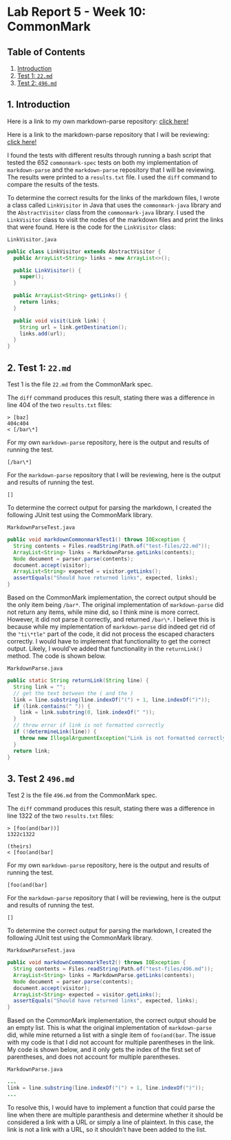 # Lab Report 5 - Week 10: CommonMark

## Table of Contents

1. [Introduction](#1-introduction)
2. [Test 1: `22.md`](#2-test-1-22md)
3. [Test 2: `496.md`](#3-test-2-496md)

## 1. Introduction

Here is a link to my own markdown-parse repository: [click here!](https://github.com/jeremynguyencs/markdown-parse)

Here is a link to the markdown-parse repository that I will be reviewing: [click here!](https://github.com/ucsd-cse15l-w22/markdown-parse)

I found the tests with different results through running a bash script that tested the 652 `commonmark-spec` tests on both my implementation of `markdown-parse` and the `markdown-parse` repository that I will be reviewing. The results were printed to a `results.txt` file. I used the `diff` command to compare the results of the tests.

To determine the correct results for the links of the markdown files, I wrote a class called `LinkVisitor` in Java that uses the `commonmark-java` library and the `AbstractVisitor` class from the `commonmark-java` library. I used the `LinkVisitor` class to visit the nodes of the markdown files and print the links that were found. Here is the code for the `LinkVisitor` class:

`LinkVisitor.java`

```java
public class LinkVisitor extends AbstractVisitor {
  public ArrayList<String> links = new ArrayList<>();

  public LinkVisitor() {
    super();
  }

  public ArrayList<String> getLinks() {
    return links;
  }

  public void visit(Link link) {
    String url = link.getDestination();
    links.add(url);
  }
}
```

## 2. Test 1: `22.md`

Test 1 is the file `22.md` from the CommonMark spec.

The `diff` command produces this result, stating there was a difference in line 404 of the two `results.txt` files:

```
> [baz]
404c404
< [/bar\*]
```

For my own `markdown-parse` repository, here is the output and results of running the test.

```
[/bar\*]
```

For the `markdown-parse` repository that I will be reviewing, here is the output and results of running the test.

```
[]
```

To determine the correct output for parsing the markdown, I created the following JUnit test using the CommonMark library.

`MarkdownParseTest.java`

```java
public void markdownCommonmarkTest1() throws IOException {
  String contents = Files.readString(Path.of("test-files/22.md"));
  ArrayList<String> links = MarkdownParse.getLinks(contents);
  Node document = parser.parse(contents);
  document.accept(visitor);
  ArrayList<String> expected = visitor.getLinks();
  assertEquals("Should have returned links", expected, links);
}
```

Based on the CommonMark implementation, the correct output should be the only item being `/bar*`. The original implementation of `markdown-parse` did not return any items, while mine did, so I think mine is more correct. However, it did not parse it correctly, and returned `/bar\*`. I believe this is because while my implementation of `markdown-parse` did indeed get rid of the `"ti\*tle"` part of the code, it did not process the escaped characters correctly. I would have to implement that functionality to get the correct output. Likely, I would've added that functionality in the `returnLink()` method. The code is shown below.

`MarkdownParse.java`

```java
public static String returnLink(String line) {
  String link = "";
  // get the text between the ( and the )
  link = line.substring(line.indexOf("(") + 1, line.indexOf(")"));
  if (link.contains(" ")) {
    link = link.substring(0, link.indexOf(" "));
  }
  // throw error if link is not formatted correctly
  if (!determineLink(line)) {
    throw new IllegalArgumentException("Link is not formatted correctly");
  }
  return link;
}
```

## 3. Test 2 `496.md`

Test 2 is the file `496.md` from the CommonMark spec.

The `diff` command produces this result, stating there was a difference in line 1322 of the two `results.txt` files:

```
> [foo(and(bar))]
1322c1322

(theirs)
< [foo(and(bar]
```

For my own `markdown-parse` repository, here is the output and results of running the test.

```
[foo(and(bar]
```

For the `markdown-parse` repository that I will be reviewing, here is the output and results of running the test.

```
[]
```

To determine the correct output for parsing the markdown, I created the following JUnit test using the CommonMark library.

`MarkdownParseTest.java`

```java
public void markdownCommonmarkTest2() throws IOException {
  String contents = Files.readString(Path.of("test-files/496.md"));
  ArrayList<String> links = MarkdownParse.getLinks(contents);
  Node document = parser.parse(contents);
  document.accept(visitor);
  ArrayList<String> expected = visitor.getLinks();
  assertEquals("Should have returned links", expected, links);
}
```

Based on the CommonMark implementation, the correct output should be an empty list. This is what the original implementation of `markdown-parse` did, while mine returned a list with a single item of `foo(and(bar`. The issue with my code is that I did not account for multiple parentheses in the link. My code is shown below, and it only gets the index of the first set of parentheses, and does not account for multiple parentheses.

`MarkdownParse.java`

```java
...
link = line.substring(line.indexOf("(") + 1, line.indexOf(")"));
...
```

To resolve this, I would have to implement a function that could parse the line when there are multiple paranthesis and determine whether it should be considered a link with a URL or simply a line of plaintext. In this case, the link is not a link with a URL, so it shouldn't have been added to the list.